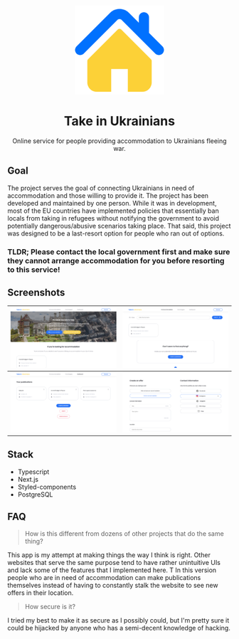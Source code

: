 <div align="center">
  <img src="public/favicon/android-chrome-512x512.png" height="200" />
  <h1>Take in Ukrainians</h1>
  <p>Online service for people providing accommodation to Ukrainians fleeing war.</p>
</div>

## Goal

The project serves the goal of connecting Ukrainians in need of accommodation and those willing to provide it. The project has been developed and maintained by one person. While it was in development, most of the EU countries have implemented policies that essentially ban locals from taking in refugees without notifying the government to avoid potentially dangerous/abusive scenarios taking place. That said, this project was designed to be a last-resort option for people who ran out of options.

### TLDR; Please contact the local government first and make sure they cannot arrange accommodation for you before resorting to this service!

## Screenshots

| ![Home page](screenshots/home.png)      | ![Feed page](screenshots/feed.png)       |
| --------------------------------------- | ---------------------------------------- |
| ![Dashboard](screenshots/dashboard.png) | ![Create a post](screenshots/create.png) |

## Stack

- Typescript
- Next.js
- Styled-components
- PostgreSQL

## FAQ

> How is this different from dozens of other projects that do the same thing?

This app is my attempt at making things the way I think is right. Other websites that serve the same purpose tend to have rather unintuitive UIs and lack some of the features that I implemented here. T In this version people who are in need of accommodation can make publications themselves instead of having to constantly stalk the website to see new offers in their location.

> How secure is it?

I tried my best to make it as secure as I possibly could, but I'm pretty sure it could be hijacked by anyone who has a semi-decent knowledge of hacking.
